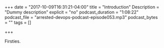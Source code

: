 +++
date = "2017-10-09T16:31:21-04:00"
title = "Introduction"
Description = "Dummy description"
explicit = "no"
podcast_duration = "1:08:22"
podcast_file = "arrested-devops-podcast-episode053.mp3"
podcast_bytes = ""
tags = []


+++

Firsties.

